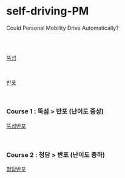 # self-driving-PM
Could Personal Mobility Drive Automatically?

<br>

## 

[뚝섬](뚝섬유원지.png)

<br>

[반포](반포.jpg)

<br>

### Course 1 : 뚝섬 > 반포 (난이도 중상)

[뚝섬반포](뚝섬반포.png)

<br>

### Course 2 : 청담 > 반포 (난이도 중하)

[청담반포](청담반포.png)
